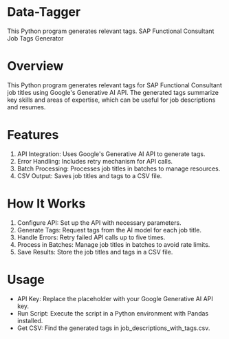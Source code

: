 # Data-Tagger
This Python program generates relevant tags.
SAP Functional Consultant Job Tags Generator

# Overview
This Python program generates relevant tags for SAP Functional Consultant job titles using Google's Generative AI API. The generated tags summarize key skills and areas of expertise, which can be useful for job descriptions and resumes.

# Features
1. API Integration: Uses Google's Generative AI API to generate tags.
2. Error Handling: Includes retry mechanism for API calls.
3. Batch Processing: Processes job titles in batches to manage resources.
4. CSV Output: Saves job titles and tags to a CSV file.

# How It Works
1. Configure API: Set up the API with necessary parameters.
2. Generate Tags: Request tags from the AI model for each job title.
3. Handle Errors: Retry failed API calls up to five times.
4. Process in Batches: Manage job titles in batches to avoid rate limits.
5. Save Results: Store the job titles and tags in a CSV file.

# Usage
- API Key: Replace the placeholder with your Google Generative AI API key.
- Run Script: Execute the script in a Python environment with Pandas installed.
- Get CSV: Find the generated tags in job_descriptions_with_tags.csv.
